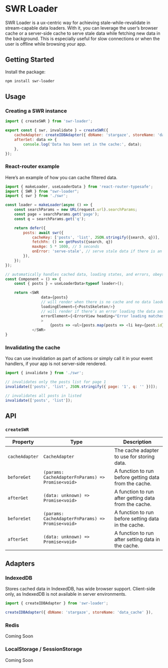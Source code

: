 # SWR Loader

SWR Loader is a ux-centric way for achieving stale-while-revalidate in stream-capable data loaders. With it, you can leverage the user’s browser cache or a server-side cache to serve stale data while fetching new data in the background. This is especially useful for slow connections or when the user is offline while browsing your app.

## Getting Started

Install the package:

```bash
npm install swr-loader
```

## Usage

### Creating a SWR instance

```js
import { createSWR } from 'swr-loader';

export const { swr, invalidate } = createSWR({
	cacheAdapter: createIDBAdapter({ dbName: 'stargaze', storeName: 'data_cache' }),
	afterSet: data => {
		console.log('Data has been set in the cache:', data);
	},
});
```

### React-router example

Here’s an example of how you can cache filtered data.

```js
import { makeLoader, useLoaderData } from 'react-router-typesafe';
import { SWR } from "swr-loader";
import { swr } from './swr';

const loader = makeLoader(async () => {
    const searchParams = new URL(request.url).searchParams;
    const page = searchParams.get('page');
    const q = searchParams.get('q');

	return defer({
		posts: await swr({
			cacheKey: ['posts', 'list', JSON.stringify({search, q})],
			fetchFn: () => getPosts({search, q})
			maxAge: 5 * 1000, // 5 seconds
			onError: 'serve-stale', // serve stale data if there is an error fetching new data, e.g.: internet is down
		}),
	});
});

// automatically handles cached data, loading states, and errors, obeys `onError` behaviour
const Component = () => {
    const { posts } = useLoaderData<typeof loader>();

    return <SWR
                data={posts}
                // will render when there is no cache and no data laoded yet
                loadingElement={<PostsSkeleton/>}
                // will render if there’s an error loading the data and there is no cache
                errorElement={<ErrorView heading="Error loading matches" />}
				>
					{posts => <ul>{posts.map(posts => <li key={post.id}>{post.title}</li>)}</ul>}
            </SWR>
}
```

### Invalidating the cache

You can use invalidation as part of actions or simply call it in your event handlers, if your app is not server-side rendered.

```js
import { invalidate } from './swr';

// invalidates only the posts list for page 1
invalidate(['posts', 'list', JSON.stringify({ page: '1', q: '' })]);

// invalidates all posts in listed
invalidate(['posts', 'list']);
```

## API

### `createSWR`

| Property       | Type                                              | Description                                           |
| -------------- | ------------------------------------------------- | ----------------------------------------------------- |
| `cacheAdapter` | `CacheAdapter`                                    | The cache adapter to use for storing data.            |
| `beforeGet`    | `(params: CacheAdapterFnParams) => Promise<void>` | A function to run before getting data from the cache. |
| `afterGet`     | `(data: unknown) => Promise<void>`                | A function to run after getting data from the cache.  |
| `beforeSet`    | `(params: CacheAdapterFnParams) => Promise<void>` | A function to run before setting data in the cache.   |
| `afterSet`     | `(data: unknown) => Promise<void>`                | A function to run after setting data in the cache.    |

## Adapters

### IndexedDB

Stores cached data in IndexedDB, has wide browser support. Client-side only, as IndexedDB is not available in server environments.

```js
import { createIDBAdapter } from 'swr-loader';

createIDBAdapter({ dbName: 'stargaze', storeName: 'data_cache' }),
```

### Redis

Coming Soon

### LocalStorage / SessionStorage

Coming Soon
